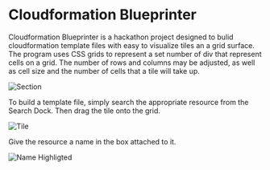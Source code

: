 # Cloudformation Blueprinter

Cloudformation Blueprinter is a hackathon project designed to bulid cloudformation template files with easy to visualize tiles an a grid surface. 
The program uses CSS grids to represent a set number of div that represent cells on a grid. The number of rows and columns may be adjusted, as well
as cell size and the number of cells that a tile will take up. 

![Section](https://i.ibb.co/WzTf0d8/marked.png)

To build a template file, simply search the appropriate resource from the Search Dock. Then drag the tile onto the grid.

![Tile](https://i.ibb.co/D9xmmXN/arrow.png)

Give the resource a name in the box attached to it.

![Name Highligted](https://i.ibb.co/YPgHjjS/named-highlight.png)
